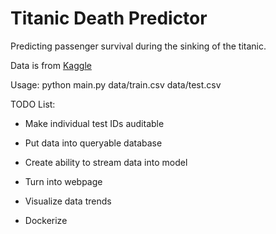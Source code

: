 # Titanic Death Predictor
Predicting passenger survival during the sinking of the titanic.

Data is from [Kaggle](https://www.kaggle.com/c/titanic/data)

Usage: python main.py data/train.csv data/test.csv



TODO List:

- Make individual test IDs auditable

- Put data into queryable database

- Create ability to stream data into model

- Turn into webpage

- Visualize data trends

- Dockerize

